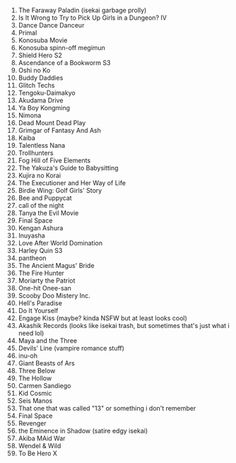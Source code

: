 1. The Faraway Paladin (isekai garbage prolly)
2. Is It Wrong to Try to Pick Up Girls in a Dungeon? IV
3. Dance Dance Danceur
4. Primal
5. Konosuba Movie
6. Konosuba spinn-off megimun
7. Shield Hero S2
8. Ascendance of a Bookworm S3
9. Oshi no Ko
10. Buddy Daddies
11. Glitch Techs
12. Tengoku-Daimakyo
13. Akudama Drive
14. Ya Boy Kongming
15. Nimona
16. Dead Mount Dead Play
17. Grimgar of Fantasy And Ash
18. Kaiba
19. Talentless Nana
20. Trollhunters
21. Fog Hill of Five Elements
22. The Yakuza's Guide to Babysitting
23. Kujira no Korai
24. The Executioner and Her Way of Life
25. Birdie Wing: Golf Girls' Story
26. Bee and Puppycat
27. call of the night
28. Tanya the Evil Movie
29. Final Space
30. Kengan Ashura
31. Inuyasha
32. Love After World Domination
33. Harley Quin S3
34. pantheon
35. The Ancient Magus' Bride
36. The Fire Hunter
37. Moriarty the Patriot
38. One-hit Onee-san
39. Scooby Doo Mistery Inc.
40. Hell's Paradise
41. Do It Yourself
42. Engage Kiss (maybe? kinda NSFW but at least looks cool)
43. Akashik Records (looks like isekai trash, but sometimes that's just what i need lol)
44. Maya and the Three
45. Devils' Line (vampire romance stuff)
46. inu-oh
47. Giant Beasts of Ars
48. Three Below
49. The Hollow
50. Carmen Sandiego
51. Kid Cosmic
52. Seis Manos
53. That one that was called "13" or something i don't remember
54. Final Space
55. Revenger
56. the Eminence in Shadow (satire edgy isekai)
57. Akiba MAid War
58. Wendel & Wild
59. To Be Hero X
